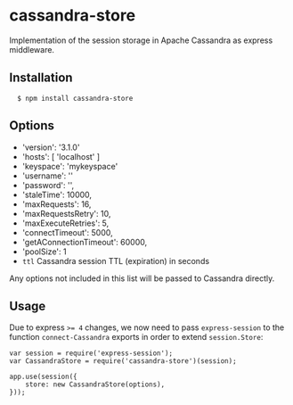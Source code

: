 cassandra-store
===============

Implementation of the session storage in Apache Cassandra as express middleware.

## Installation

	  $ npm install cassandra-store

## Options

  - 'version': '3.1.0'
  - 'hosts': [ 'localhost' ]
  - 'keyspace': 'mykeyspace'
  - 'username': ''
  - 'password': '',
  - 'staleTime': 10000,
  - 'maxRequests': 16,
  - 'maxRequestsRetry': 10,
  - 'maxExecuteRetries': 5,
  - 'connectTimeout': 5000,
  - 'getAConnectionTimeout': 60000,
  - 'poolSize': 1      
  - `ttl` Cassandra session TTL (expiration) in seconds

Any options not included in this list will be passed to Cassandra directly.

## Usage

Due to express `>= 4` changes, we now need to pass `express-session` to the function `connect-Cassandra` exports in order to extend `session.Store`:

    var session = require('express-session');
    var CassandraStore = require('cassandra-store')(session);

    app.use(session({
        store: new CassandraStore(options),
    }));
    
